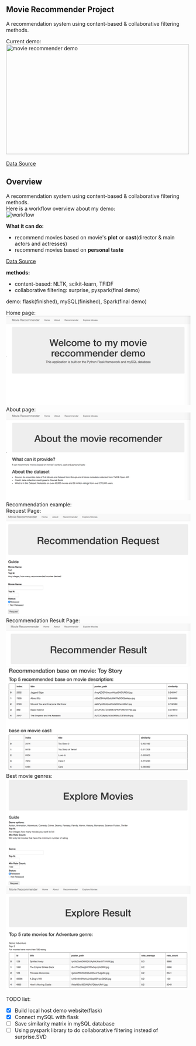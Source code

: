 ## Movie Recommender Project  
A  recommendation system using content-based & collaborative filtering methods.  

Current demo:  
<a href="https://imgflip.com/gif/2cuv3v"><img src="https://i.imgflip.com/2cuv3v.gif" width="500px" height="300px" title="movie recommender demo"/></a>  


[Data Source](https://www.kaggle.com/rounakbanik/the-movies-dataset/data)

## Overview  
A  recommendation system using content-based & collaborative filtering methods.   
Here is a workflow overview about my demo:  
![workflow](/images/Recommender/workflow.png)  

**What it can do:**  
* recommend movies based on movie's **plot** or **cast**(director & main actors and actresses)  
* recommend movies based on **personal taste**  

[Data Source](https://www.kaggle.com/rounakbanik/the-movies-dataset/data)

**methods:**   
* content-based: NLTK, scikit-learn, TFIDF
* collaborative filtering: surprise, pyspark(final demo)

demo: flask(finished), mySQL(finished), Spark(final demo)


Home page:  
![home page](/output/HomePage.png)  
About page:  
![about](/output/about.png)  
Recommendation example:  
Request Page:  
![Request Page](/output/RecommendRequest.png)  
Recommendation Result Page:  
![RecommendResult1](/output/RecommendResult1.png)  
![RecommendResult2](/output/RecommendResult2.png)  
Best movie genres:  
![ExploreRequest](/output/ExploreRequest.png)   
![ExploreResult](/output/ExploreResult.png)   




TODO list:   
* [x] Build local host demo website(flask)  
* [x] Connect mySQL with flask
* [ ] Save similarity matrix in mySQL database  
* [ ] Using pyspark library to do collaborative filtering instead of surprise.SVD